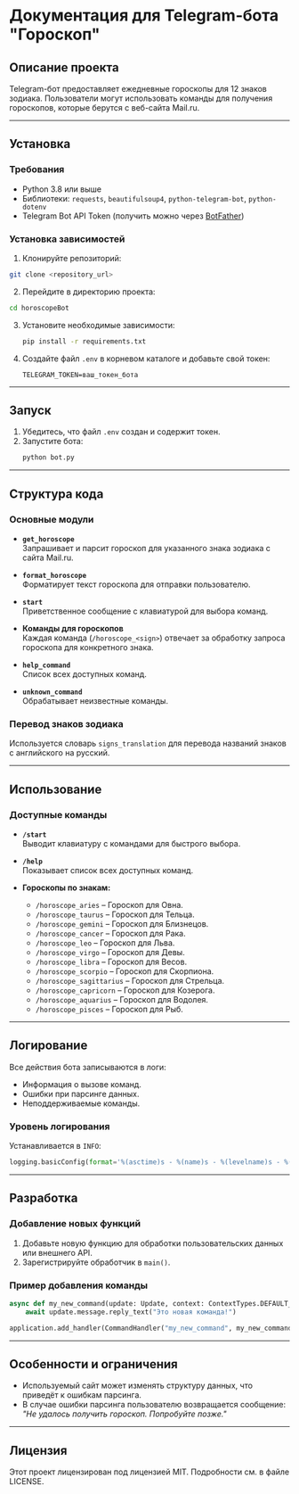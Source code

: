 
# Документация для Telegram-бота "Гороскоп"

## Описание проекта
Telegram-бот предоставляет ежедневные гороскопы для 12 знаков зодиака. Пользователи могут использовать команды для получения гороскопов, которые берутся с веб-сайта Mail.ru.

---

## Установка

### Требования
- Python 3.8 или выше
- Библиотеки: `requests`, `beautifulsoup4`, `python-telegram-bot`, `python-dotenv`
- Telegram Bot API Token (получить можно через [BotFather](https://core.telegram.org/bots#botfather))

### Установка зависимостей

1. Клонируйте репозиторий:
  ```bash
  git clone <repository_url>
  ```
2. Перейдите в директорию проекта:
  ```bash
  cd horoscopeBot
  ```
3. Установите необходимые зависимости:
   ```bash
   pip install -r requirements.txt
   ```

4. Создайте файл `.env` в корневом каталоге и добавьте свой токен:
   ```env
   TELEGRAM_TOKEN=ваш_токен_бота
   ```

---

## Запуск

1. Убедитесь, что файл `.env` создан и содержит токен.
2. Запустите бота:
   ```bash
   python bot.py
   ```

---

## Структура кода

### Основные модули
- **`get_horoscope`**  
  Запрашивает и парсит гороскоп для указанного знака зодиака с сайта Mail.ru.

- **`format_horoscope`**  
  Форматирует текст гороскопа для отправки пользователю.

- **`start`**  
  Приветственное сообщение с клавиатурой для выбора команд.

- **Команды для гороскопов**  
  Каждая команда (`/horoscope_<sign>`) отвечает за обработку запроса гороскопа для конкретного знака.

- **`help_command`**  
  Список всех доступных команд.

- **`unknown_command`**  
  Обрабатывает неизвестные команды.

### Перевод знаков зодиака
Используется словарь `signs_translation` для перевода названий знаков с английского на русский.

---

## Использование

### Доступные команды
- **`/start`**  
  Выводит клавиатуру с командами для быстрого выбора.
  
- **`/help`**  
  Показывает список всех доступных команд.

- **Гороскопы по знакам:**
  - `/horoscope_aries` – Гороскоп для Овна.
  - `/horoscope_taurus` – Гороскоп для Тельца.
  - `/horoscope_gemini` – Гороскоп для Близнецов.
  - `/horoscope_cancer` – Гороскоп для Рака.
  - `/horoscope_leo` – Гороскоп для Льва.
  - `/horoscope_virgo` – Гороскоп для Девы.
  - `/horoscope_libra` – Гороскоп для Весов.
  - `/horoscope_scorpio` – Гороскоп для Скорпиона.
  - `/horoscope_sagittarius` – Гороскоп для Стрельца.
  - `/horoscope_capricorn` – Гороскоп для Козерога.
  - `/horoscope_aquarius` – Гороскоп для Водолея.
  - `/horoscope_pisces` – Гороскоп для Рыб.

---

## Логирование

Все действия бота записываются в логи:
- Информация о вызове команд.
- Ошибки при парсинге данных.
- Неподдерживаемые команды.

### Уровень логирования
Устанавливается в `INFO`:
```python
logging.basicConfig(format='%(asctime)s - %(name)s - %(levelname)s - %(message)s', level=logging.INFO)
```

---

## Разработка

### Добавление новых функций
1. Добавьте новую функцию для обработки пользовательских данных или внешнего API.
2. Зарегистрируйте обработчик в `main()`.

### Пример добавления команды
```python
async def my_new_command(update: Update, context: ContextTypes.DEFAULT_TYPE) -> None:
    await update.message.reply_text("Это новая команда!")

application.add_handler(CommandHandler("my_new_command", my_new_command))
```

---

## Особенности и ограничения
- Используемый сайт может изменять структуру данных, что приведёт к ошибкам парсинга.
- В случае ошибки парсинга пользователю возвращается сообщение:  
  *"Не удалось получить гороскоп. Попробуйте позже."*

---

## Лицензия
Этот проект лицензирован под лицензией MIT. Подробности см. в файле LICENSE.

